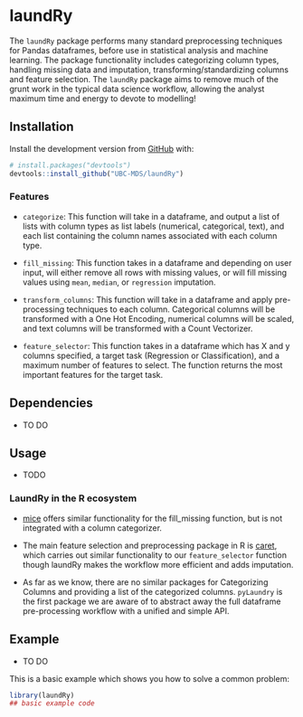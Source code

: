 
<!-- README.md is generated from README.Rmd. Please edit that file -->

# laundRy

<!-- badges: start -->

<!-- badges: end -->

The `laundRy` package performs many standard preprocessing techniques
for Pandas dataframes, before use in statistical analysis and machine
learning. The package functionality includes categorizing column types,
handling missing data and imputation, transforming/standardizing columns
and feature selection. The `laundRy` package aims to remove much of the
grunt work in the typical data science workflow, allowing the analyst
maximum time and energy to devote to modelling\!

## Installation

Install the development version from [GitHub](https://github.com/) with:

``` r
# install.packages("devtools")
devtools::install_github("UBC-MDS/laundRy")
```

### Features

  - `categorize`: This function will take in a dataframe, and output a
    list of lists with column types as list labels (numerical,
    categorical, text), and each list containing the column names
    associated with each column type.

  - `fill_missing`: This function takes in a dataframe and depending on
    user input, will either remove all rows with missing values, or will
    fill missing values using `mean`, `median`, or `regression`
    imputation.

  - `transform_columns`: This function will take in a dataframe and
    apply pre-processing techniques to each column. Categorical columns
    will be transformed with a One Hot Encoding, numerical columns will
    be scaled, and text columns will be transformed with a Count
    Vectorizer.

  - `feature_selector`: This function takes in a dataframe which has X
    and y columns specified, a target task (Regression or
    Classification), and a maximum number of features to select. The
    function returns the most important features for the target task.

## Dependencies

  - TO DO

## Usage

  - TODO

### LaundRy in the R ecosystem

  - [mice](https://cran.r-project.org/web/packages/mice/mice.pdf) offers
    similar functionality for the fill\_missing function, but is not
    integrated with a column categorizer.

  - The main feature selection and preprocessing package in R is
    [caret](https://cran.r-project.org/web/packages/caret/caret.pdf),
    which carries out similar functionality to our `feature_selector`
    function though laundRy makes the workflow more efficient and adds
    imputation.

  - As far as we know, there are no similar packages for Categorizing
    Columns and providing a list of the categorized columns. `pyLaundry`
    is the first package we are aware of to abstract away the full
    dataframe pre-processing workflow with a unified and simple API.

## Example

  - TO DO

This is a basic example which shows you how to solve a common problem:

``` r
library(laundRy)
## basic example code
```

